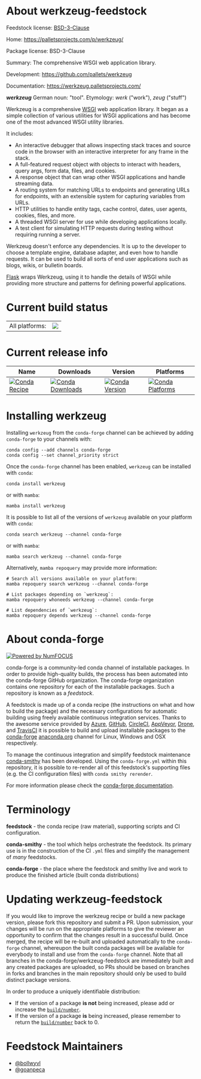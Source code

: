 About werkzeug-feedstock
========================

Feedstock license: [BSD-3-Clause](https://github.com/conda-forge/werkzeug-feedstock/blob/main/LICENSE.txt)

Home: https://palletsprojects.com/p/werkzeug/

Package license: BSD-3-Clause

Summary: The comprehensive WSGI web application library.

Development: https://github.com/pallets/werkzeug

Documentation: https://werkzeug.palletsprojects.com/

**_werkzeug_** German noun: "tool". Etymology: *werk* ("work"), *zeug* ("stuff")

Werkzeug is a comprehensive [WSGI](https://wsgi.readthedocs.io/en/latest/) web application library. It began as
a simple collection of various utilities for WSGI applications and has
become one of the most advanced WSGI utility libraries.

It includes:

  -   An interactive debugger that allows inspecting stack traces and
      source code in the browser with an interactive interpreter for any
      frame in the stack.
  -   A full-featured request object with objects to interact with
      headers, query args, form data, files, and cookies.
  -   A response object that can wrap other WSGI applications and handle
      streaming data.
  -   A routing system for matching URLs to endpoints and generating URLs
      for endpoints, with an extensible system for capturing variables
      from URLs.
  -   HTTP utilities to handle entity tags, cache control, dates, user
      agents, cookies, files, and more.
  -   A threaded WSGI server for use while developing applications
      locally.
  -   A test client for simulating HTTP requests during testing without
      requiring running a server.

Werkzeug doesn't enforce any dependencies. It is up to the developer to
choose a template engine, database adapter, and even how to handle
requests. It can be used to build all sorts of end user applications
such as blogs, wikis, or bulletin boards.

[Flask](https://www.palletsprojects.com/p/flask/) wraps Werkzeug, using it to handle the details of WSGI while
providing more structure and patterns for defining powerful
applications.


Current build status
====================


<table><tr><td>All platforms:</td>
    <td>
      <a href="https://dev.azure.com/conda-forge/feedstock-builds/_build/latest?definitionId=4629&branchName=main">
        <img src="https://dev.azure.com/conda-forge/feedstock-builds/_apis/build/status/werkzeug-feedstock?branchName=main">
      </a>
    </td>
  </tr>
</table>

Current release info
====================

| Name | Downloads | Version | Platforms |
| --- | --- | --- | --- |
| [![Conda Recipe](https://img.shields.io/badge/recipe-werkzeug-green.svg)](https://anaconda.org/conda-forge/werkzeug) | [![Conda Downloads](https://img.shields.io/conda/dn/conda-forge/werkzeug.svg)](https://anaconda.org/conda-forge/werkzeug) | [![Conda Version](https://img.shields.io/conda/vn/conda-forge/werkzeug.svg)](https://anaconda.org/conda-forge/werkzeug) | [![Conda Platforms](https://img.shields.io/conda/pn/conda-forge/werkzeug.svg)](https://anaconda.org/conda-forge/werkzeug) |

Installing werkzeug
===================

Installing `werkzeug` from the `conda-forge` channel can be achieved by adding `conda-forge` to your channels with:

```
conda config --add channels conda-forge
conda config --set channel_priority strict
```

Once the `conda-forge` channel has been enabled, `werkzeug` can be installed with `conda`:

```
conda install werkzeug
```

or with `mamba`:

```
mamba install werkzeug
```

It is possible to list all of the versions of `werkzeug` available on your platform with `conda`:

```
conda search werkzeug --channel conda-forge
```

or with `mamba`:

```
mamba search werkzeug --channel conda-forge
```

Alternatively, `mamba repoquery` may provide more information:

```
# Search all versions available on your platform:
mamba repoquery search werkzeug --channel conda-forge

# List packages depending on `werkzeug`:
mamba repoquery whoneeds werkzeug --channel conda-forge

# List dependencies of `werkzeug`:
mamba repoquery depends werkzeug --channel conda-forge
```


About conda-forge
=================

[![Powered by
NumFOCUS](https://img.shields.io/badge/powered%20by-NumFOCUS-orange.svg?style=flat&colorA=E1523D&colorB=007D8A)](https://numfocus.org)

conda-forge is a community-led conda channel of installable packages.
In order to provide high-quality builds, the process has been automated into the
conda-forge GitHub organization. The conda-forge organization contains one repository
for each of the installable packages. Such a repository is known as a *feedstock*.

A feedstock is made up of a conda recipe (the instructions on what and how to build
the package) and the necessary configurations for automatic building using freely
available continuous integration services. Thanks to the awesome service provided by
[Azure](https://azure.microsoft.com/en-us/services/devops/), [GitHub](https://github.com/),
[CircleCI](https://circleci.com/), [AppVeyor](https://www.appveyor.com/),
[Drone](https://cloud.drone.io/welcome), and [TravisCI](https://travis-ci.com/)
it is possible to build and upload installable packages to the
[conda-forge](https://anaconda.org/conda-forge) [anaconda.org](https://anaconda.org/)
channel for Linux, Windows and OSX respectively.

To manage the continuous integration and simplify feedstock maintenance
[conda-smithy](https://github.com/conda-forge/conda-smithy) has been developed.
Using the ``conda-forge.yml`` within this repository, it is possible to re-render all of
this feedstock's supporting files (e.g. the CI configuration files) with ``conda smithy rerender``.

For more information please check the [conda-forge documentation](https://conda-forge.org/docs/).

Terminology
===========

**feedstock** - the conda recipe (raw material), supporting scripts and CI configuration.

**conda-smithy** - the tool which helps orchestrate the feedstock.
                   Its primary use is in the construction of the CI ``.yml`` files
                   and simplify the management of *many* feedstocks.

**conda-forge** - the place where the feedstock and smithy live and work to
                  produce the finished article (built conda distributions)


Updating werkzeug-feedstock
===========================

If you would like to improve the werkzeug recipe or build a new
package version, please fork this repository and submit a PR. Upon submission,
your changes will be run on the appropriate platforms to give the reviewer an
opportunity to confirm that the changes result in a successful build. Once
merged, the recipe will be re-built and uploaded automatically to the
`conda-forge` channel, whereupon the built conda packages will be available for
everybody to install and use from the `conda-forge` channel.
Note that all branches in the conda-forge/werkzeug-feedstock are
immediately built and any created packages are uploaded, so PRs should be based
on branches in forks and branches in the main repository should only be used to
build distinct package versions.

In order to produce a uniquely identifiable distribution:
 * If the version of a package **is not** being increased, please add or increase
   the [``build/number``](https://docs.conda.io/projects/conda-build/en/latest/resources/define-metadata.html#build-number-and-string).
 * If the version of a package **is** being increased, please remember to return
   the [``build/number``](https://docs.conda.io/projects/conda-build/en/latest/resources/define-metadata.html#build-number-and-string)
   back to 0.

Feedstock Maintainers
=====================

* [@bollwyvl](https://github.com/bollwyvl/)
* [@goanpeca](https://github.com/goanpeca/)


